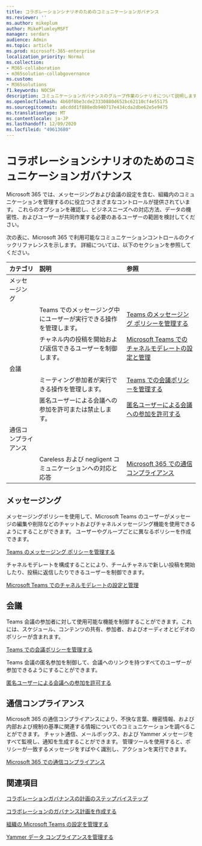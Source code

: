 ```yaml
---
title: コラボレーションシナリオのためのコミュニケーションガバナンス
ms.reviewer: ''
ms.author: mikeplum
author: MikePlumleyMSFT
manager: serdars
audience: Admin
ms.topic: article
ms.prod: microsoft-365-enterprise
localization_priority: Normal
ms.collection:
- M365-collaboration
- m365solution-collabgovernance
ms.custom:
- M365solutions
f1.keywords: NOCSH
description: コミュニケーションガバナンスのグループ作業のシナリオについて説明します。
ms.openlocfilehash: 4b60f0be3cde23330880d652bc62110cf4e55175
ms.sourcegitcommit: a0cddd1f888edb940717e434cda2dbe62e5e9475
ms.translationtype: MT
ms.contentlocale: ja-JP
ms.lasthandoff: 12/09/2020
ms.locfileid: "49613680"
---
```

# <a name="communications-governance-for-collaboration-scenarios"></a>コラボレーションシナリオのためのコミュニケーションガバナンス

Microsoft 365 では、メッセージングおよび会議の設定を含む、組織内のコミュニケーションを管理するのに役立つさまざまなコントロールが提供されています。 これらのオプションを確認し、ビジネスニーズへの対応方法、データの機密性、およびユーザーが共同作業する必要のあるユーザーの範囲を検討してください。

次の表に、Microsoft 365 で利用可能なコミュニケーションコントロールのクイックリファレンスを示します。 詳細については、以下のセクションを参照してください。

|カテゴリ|説明|参照|
|:-------|:----------|:--------|
|メッセージング |||
||Teams でのメッセージング中にユーザーが実行できる操作を管理します。|[Teams のメッセージング ポリシーを管理する](https://docs.microsoft.com/microsoftteams/messaging-policies-in-teams)|
||チャネル内の投稿を開始および返信できるユーザーを制御します。|[Microsoft Teams でのチャネルモデレートの設定と管理](https://docs.microsoft.com/microsoftteams/manage-channel-moderation-in-teams)|
|会議|||
||ミーティング参加者が実行できる操作を管理します。|[Teams での会議ポリシーを管理する](https://docs.microsoft.com/microsoftteams/meeting-policies-in-teams)|
||匿名ユーザーによる会議への参加を許可または禁止します。|[匿名ユーザーによる会議への参加を許可する](https://docs.microsoft.com/microsoftteams/meeting-settings-in-teams#allow-anonymous-users-to-join-meetings)|
|通信コンプライアンス|||
||Careless および negligent コミュニケーションへの対応と応答|[Microsoft 365 での通信コンプライアンス](https://docs.microsoft.com/microsoft-365/compliance/communication-compliance)|

## <a name="messaging"></a>メッセージング 

メッセージングポリシーを使用して、Microsoft Teams のユーザーがメッセージの編集や削除などのチャットおよびチャネルメッセージング機能を使用できるようにすることができます。 ユーザーやグループごとに異なるポリシーを作成できます。

[Teams のメッセージング ポリシーを管理する](https://docs.microsoft.com/microsoftteams/messaging-policies-in-teams)

チャネルモデレートを構成することにより、チームチャネルで新しい投稿を開始したり、投稿に返信したりできるユーザーを制御できます。

[Microsoft Teams でのチャネルモデレートの設定と管理](https://docs.microsoft.com/microsoftteams/manage-channel-moderation-in-teams)

## <a name="meetings"></a>会議

Teams 会議の参加者に対して使用可能な機能を制御することができます。これには、スケジュール、コンテンツの共有、参加者、およびオーディオとビデオのポリシーが含まれます。

[Teams での会議ポリシーを管理する](https://docs.microsoft.com/microsoftteams/meeting-policies-in-teams)

Teams 会議の匿名参加を制御して、会議へのリンクを持つすべてのユーザーが参加できるようにすることができます。

[匿名ユーザーによる会議への参加を許可する](https://docs.microsoft.com/microsoftteams/meeting-settings-in-teams#allow-anonymous-users-to-join-meetings)


## <a name="communication-compliance"></a>通信コンプライアンス

Microsoft 365 の通信コンプライアンスにより、不快な言葉、機密情報、および内部および規制の基準に関連する情報についてのコミュニケーションを調べることができます。 チャット通信、メールボックス、および Yammer メッセージをすべて監視し、通知を生成することができます。 管理ツールを使用すると、ポリシーが一致するメッセージをすばやく識別し、アクションを実行できます。

[Microsoft 365 での通信コンプライアンス](https://docs.microsoft.com/microsoft-365/compliance/communication-compliance)

## <a name="related-topics"></a>関連項目

[コラボレーションガバナンスの計画のステップバイステップ](collaboration-governance-overview.md#collaboration-governance-planning-step-by-step)

[コラボレーションのガバナンス計画を作成する](collaboration-governance-first.md)

[組織の Microsoft Teams の設定を管理する](https://docs.microsoft.com/microsoftteams/enable-features-office-365)

[Yammer データ コンプライアンスを管理する](https://docs.microsoft.com/yammer/manage-security-and-compliance/manage-data-compliance)
